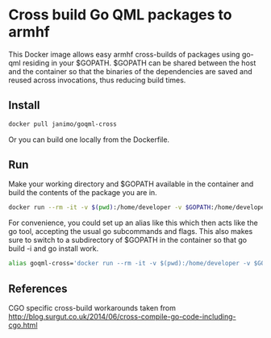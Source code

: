 # Cross build Go QML packages to armhf

This Docker image allows easy armhf cross-builds of packages using go-qml residing in your $GOPATH.
$GOPATH can be shared between the host and the container so that the binaries of the dependencies are saved
and reused across invocations, thus reducing build times.

## Install

```sh
docker pull janimo/goqml-cross
```

Or you can build one locally from the Dockerfile.

## Run

Make your working directory and $GOPATH available in the container and build the contents of the package you are in.

```sh
docker run --rm -it -v $(pwd):/home/developer -v $GOPATH:/home/developer/gopath janimo/goqml-cross build
```

For convenience, you could set up an alias like this which then acts like the go tool, accepting the usual go subcommands and flags. This also makes sure to switch to a subdirectory of $GOPATH in the container so that go build -i and go install work.

```sh
alias goqml-cross='docker run --rm -it -v $(pwd):/home/developer -v $GOPATH:/home/developer/gopath -w $(pwd|sed "s,$GOPATH,/home/developer/gopath,") janimo/goqml-cross'
```

## References

CGO specific cross-build workarounds taken from
http://blog.surgut.co.uk/2014/06/cross-compile-go-code-including-cgo.html

